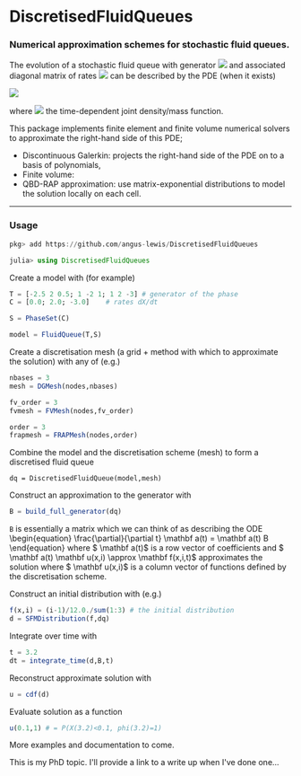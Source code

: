 # DiscretisedFluidQueues
### Numerical approximation schemes for stochastic fluid queues.

The evolution of a stochastic fluid queue with generator <img src="https://render.githubusercontent.com/render/math?math=T=[T_{ij}]_{i,j\in S}"> and associated diagonal matrix of rates <img src="https://render.githubusercontent.com/render/math?math=C = diag(c_i,i\in S)"> can be described by the PDE (when it exists)

<img src="https://render.githubusercontent.com/render/math?math=\cfrac{\partial}{\partial t}  \mathbf f(x,i,t) =  \mathbf f(x,i,t) T - \cfrac{\partial}{\partial x}  \mathbf f(x,i,t) C">

where <img src="https://render.githubusercontent.com/render/math?math=\mathbf f(x,i,t) dx = (f(x,i,t))_{i\in S} = (P(X(t)\in dx, \varphi(t)=i))_{i\in S}"> the time-dependent joint density/mass function. 

This package implements finite element and finite volume numerical solvers to approximate the right-hand side of this PDE; 

* Discontinuous Galerkin: projects the right-hand side of the PDE on to a basis of polynomials,
* Finite volume:
* QBD-RAP approximation: use matrix-exponential distributions to model the solution locally on each cell.

---
### Usage
```jl
pkg> add https://github.com/angus-lewis/DiscretisedFluidQueues
```
```jl
julia> using DiscretisedFluidQueues
```

Create a model with (for example)
```jl
T = [-2.5 2 0.5; 1 -2 1; 1 2 -3] # generator of the phase
C = [0.0; 2.0; -3.0]    # rates dX/dt

S = PhaseSet(C) 

model = FluidQueue(T,S) 
```

Create a discretisation mesh (a grid + method with which to approximate the solution) with any of (e.g.)
```jl
nbases = 3
mesh = DGMesh(nodes,nbases)

fv_order = 3
fvmesh = FVMesh(nodes,fv_order)

order = 3
frapmesh = FRAPMesh(nodes,order)
```

Combine the model and the discretisation scheme (mesh) to form a discretised fluid queue
```
dq = DiscretisedFluidQueue(model,mesh)
```

Construct an approximation to the generator with 
```jl
B = build_full_generator(dq)
```
`B` is essentially a matrix which we can think of as describing the ODE
\begin{equation}
    \frac{\partial}{\partial t}   \mathbf a(t) =   \mathbf a(t) B
\end{equation}
where $ \mathbf a(t)$ is a row vector of coefficients and $  \mathbf a(t)  \mathbf u(x,i) \approx  \mathbf f(x,i,t)$ approximates the solution where $ \mathbf u(x,i)$ is a column vector of functions defined by the discretisation scheme.

Construct an initial distribution with (e.g.)
```jl
f(x,i) = (i-1)/12.0./sum(1:3) # the initial distribution
d = SFMDistribution(f,dq)
```

Integrate over time with 
```jl
t = 3.2
dt = integrate_time(d,B,t)
```

Reconstruct approximate solution with 
```jl
u = cdf(d)
```
Evaluate solution as a function 
```jl
u(0.1,1) # = P(X(3.2)<0.1, phi(3.2)=1)
```

More examples and documentation to come. 

This is my PhD topic. I'll provide a link to a write up when I've done one...
